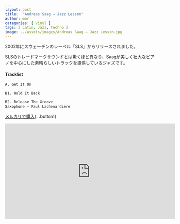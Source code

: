 ```yaml
---
layout: post
title:  "Andreas Saag – Jazz Lesson"
author: mmr
categories: [ Vinyl ]
tags: [ Latin, Jazz, Techno ]
image: ../assets/images/Andreas Saag – Jazz Lesson.jpg
---
```


2002年にスウェーデンのレーベル「SLS」からリリースされました。

SLSのトレードマークサウンドとは驚くほど異なり、Saagが美しく壮大なピアノを中心にした素晴らしいトラックを提供しているジャズです。

#### Tracklist
```md
A. Get It On

B1. Hold It Back

B2. Release The Groove
Saxophone – Paul Lachenardière
```

[メルカリで購入](https://jp.mercari.com/item/m61195637285?afid=6142608987){: .button1}

<iframe width="560" height="315" src="https://www.youtube.com/embed/nW8bTY66AGk?si=osWlvw3Bq5W_Vzqe" title="YouTube video player" frameborder="0" allow="accelerometer; autoplay; clipboard-write; encrypted-media; gyroscope; picture-in-picture; web-share" referrerpolicy="strict-origin-when-cross-origin" allowfullscreen></iframe>